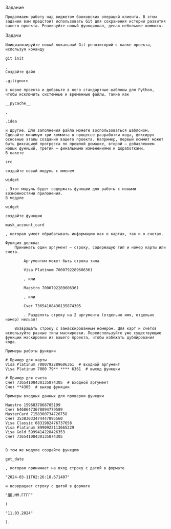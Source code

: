Задание

    Продолжаем работу над виджетом банковских операций клиента. В этом задании вам предстоит использовать Git для сохранения истории развития вашего проекта. Реализуйте новый функционал, делая небольшие коммиты.

Задачи

    Инициализируйте новый локальный Git-репозиторий в папке проекта, используя команду

    git init

    .
    Создайте файл

    .gitignore

    в корне проекта и добавьте в него стандартные шаблоны для Python, чтобы исключить системные и временные файлы, такие как

    __pycache__

    ,

    .idea

    и другие. Для заполнения файла можете воспользоваться шаблоном.
    Сделайте минимум три коммита в процессе разработки кода, фиксируя основные этапы создания вашего проекта. Например, первый коммит может быть фиксацией прогресса по прошлой домашке, второй — добавлением новых функций, третий — финальными изменениями и доработками.
    В пакете

    src

    создайте новый модуль с именем

    widget

    . Этот модуль будет содержать функции для работы с новыми возможностями приложения.
    В модуле

    widget

    создайте функцию

    mask_account_card

    , которая умеет обрабатывать информацию как о картах, так и о счетах.

    Функция должна:
        Принимать один аргумент — строку, содержащую тип и номер карты или счета.

            Аргументом может быть строка типа

            Visa Platinum 7000792289606361

            , или

            Maestro 7000792289606361

            , или

            Счет 73654108430135874305

            . Разделять строку на 2 аргумента (отдельно имя, отдельно номер) нельзя!

        Возвращать строку с замаскированным номером. Для карт и счетов используйте разные типы маскировки. Переиспользуйте уже существующие функции маскировки из вашего проекта, чтобы избежать дублирования кода.

    Примеры работы функции

    # Пример для карты
    Visa Platinum 7000792289606361  # входной аргумент
    Visa Platinum 7000 79** **** 6361  # выход функции

    # Пример для счета
    Счет 73654108430135874305  # входной аргумент
    Счет **4305  # выход функции

    Примеры входных данных для проверки функции

    Maestro 1596837868705199
    Счет 64686473678894779589
    MasterCard 7158300734726758
    Счет 35383033474447895560
    Visa Classic 6831982476737658
    Visa Platinum 8990922113665229
    Visa Gold 5999414228426353
    Счет 73654108430135874305


    В том же модуле создайте функцию

    get_date

    , которая принимает на вход строку с датой в формате

    "2024-03-11T02:26:18.671407"

    и возвращает строку с датой в формате

    "ДД.ММ.ГГГГ"

    (

    "11.03.2024"

    ).
